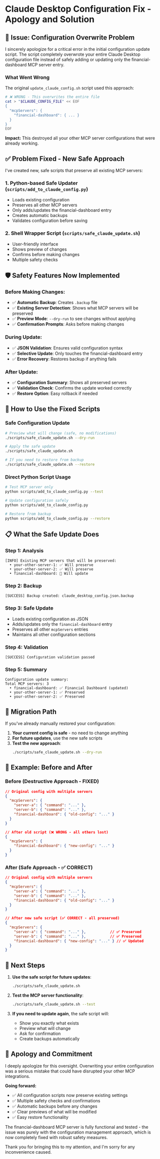 # Claude Desktop Configuration Fix - Apology and Solution

## 🚨 Issue: Configuration Overwrite Problem

I sincerely apologize for a critical error in the initial configuration update script. The script completely overwrote your entire Claude Desktop configuration file instead of safely adding or updating only the financial-dashboard MCP server entry.

### What Went Wrong

The original `update_claude_config.sh` script used this approach:
```bash
# ❌ WRONG - This overwrites the entire file
cat > "$CLAUDE_CONFIG_FILE" << EOF
{
  "mcpServers": {
    "financial-dashboard": { ... }
  }
}
EOF
```

**Impact:** This destroyed all your other MCP server configurations that were already working.

## ✅ Problem Fixed - New Safe Approach

I've created new, safe scripts that preserve all existing MCP servers:

### 1. **Python-based Safe Updater** (`scripts/add_to_claude_config.py`)
- Loads existing configuration
- Preserves all other MCP servers
- Only adds/updates the financial-dashboard entry
- Creates automatic backups
- Validates configuration before saving

### 2. **Shell Wrapper Script** (`scripts/safe_claude_update.sh`)
- User-friendly interface
- Shows preview of changes
- Confirms before making changes
- Multiple safety checks

## 🛡️ Safety Features Now Implemented

### Before Making Changes:
- ✅ **Automatic Backup**: Creates `.backup` file
- ✅ **Existing Server Detection**: Shows what MCP servers will be preserved
- ✅ **Preview Mode**: `--dry-run` to see changes without applying
- ✅ **Confirmation Prompts**: Asks before making changes

### During Update:
- ✅ **JSON Validation**: Ensures valid configuration syntax
- ✅ **Selective Update**: Only touches the financial-dashboard entry
- ✅ **Error Recovery**: Restores backup if anything fails

### After Update:
- ✅ **Configuration Summary**: Shows all preserved servers
- ✅ **Validation Check**: Confirms the update worked correctly
- ✅ **Restore Option**: Easy rollback if needed

## 🔧 How to Use the Fixed Scripts

### Safe Configuration Update
```bash
# Preview what will change (safe, no modifications)
./scripts/safe_claude_update.sh --dry-run

# Apply the safe update
./scripts/safe_claude_update.sh

# If you need to restore from backup
./scripts/safe_claude_update.sh --restore
```

### Direct Python Script Usage
```bash
# Test MCP server only
python scripts/add_to_claude_config.py --test

# Update configuration safely
python scripts/add_to_claude_config.py

# Restore from backup
python scripts/add_to_claude_config.py --restore
```

## 📋 What the Safe Update Does

### Step 1: Analysis
```
[INFO] Existing MCP servers that will be preserved:
  • your-other-server-1: ✅ Will preserve
  • your-other-server-2: ✅ Will preserve
  • financial-dashboard: 🔄 Will update
```

### Step 2: Backup
```
[SUCCESS] Backup created: claude_desktop_config.json.backup
```

### Step 3: Safe Update
- Loads existing configuration as JSON
- Adds/updates only the `financial-dashboard` entry
- Preserves all other `mcpServers` entries
- Maintains all other configuration sections

### Step 4: Validation
```
[SUCCESS] Configuration validation passed
```

### Step 5: Summary
```
Configuration update summary:
Total MCP servers: 3
  • financial-dashboard: ✅ Financial Dashboard (updated)
  • your-other-server-1: ✅ Preserved
  • your-other-server-2: ✅ Preserved
```

## 🔄 Migration Path

If you've already manually restored your configuration:

1. **Your current config is safe** - no need to change anything
2. **For future updates**, use the new safe scripts
3. **Test the new approach**:
   ```bash
   ./scripts/safe_claude_update.sh --dry-run
   ```

## 📖 Example: Before and After

### Before (Destructive Approach - FIXED)
```json
// Original config with multiple servers
{
  "mcpServers": {
    "server-a": { "command": "..." },
    "server-b": { "command": "..." },
    "financial-dashboard": { "old-config": "..." }
  }
}

// After old script (❌ WRONG - all others lost)
{
  "mcpServers": {
    "financial-dashboard": { "new-config": "..." }
  }
}
```

### After (Safe Approach - ✅ CORRECT)
```json
// Original config with multiple servers
{
  "mcpServers": {
    "server-a": { "command": "..." },
    "server-b": { "command": "..." },
    "financial-dashboard": { "old-config": "..." }
  }
}

// After new safe script (✅ CORRECT - all preserved)
{
  "mcpServers": {
    "server-a": { "command": "..." },           // ✅ Preserved
    "server-b": { "command": "..." },           // ✅ Preserved
    "financial-dashboard": { "new-config": "..." } // ✅ Updated
  }
}
```

## 🚀 Next Steps

1. **Use the safe script for future updates**:
   ```bash
   ./scripts/safe_claude_update.sh
   ```

2. **Test the MCP server functionality**:
   ```bash
   ./scripts/safe_claude_update.sh --test
   ```

3. **If you need to update again**, the safe script will:
   - Show you exactly what exists
   - Preview what will change
   - Ask for confirmation
   - Create backups automatically

## 🙏 Apology and Commitment

I deeply apologize for this oversight. Overwriting your entire configuration was a serious mistake that could have disrupted your other MCP integrations.

**Going forward:**
- ✅ All configuration scripts now preserve existing settings
- ✅ Multiple safety checks and confirmations
- ✅ Automatic backups before any changes
- ✅ Clear previews of what will be modified
- ✅ Easy restore functionality

The financial-dashboard MCP server is fully functional and tested - the issue was purely with the configuration management approach, which is now completely fixed with robust safety measures.

Thank you for bringing this to my attention, and I'm sorry for any inconvenience caused.
